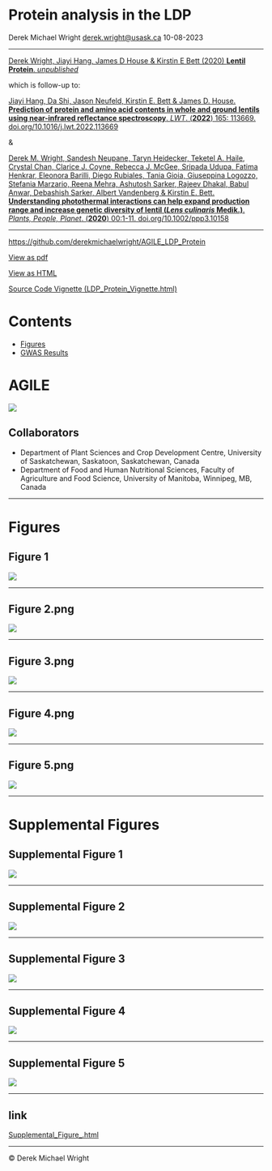 Protein analysis in the LDP
================
Derek Michael Wright <derek.wright@usask.ca>
10-08-2023

------------------------------------------------------------------------

[Derek Wright, Jiayi Hang, James D House & Kirstin E Bett (2020)
**Lentil Protein**.
*unpublished*](https://github.com/derekmichaelwright/AGILE_LDP_Protein)

which is follow-up to:

[Jiayi Hang, Da Shi, Jason Neufeld, Kirstin E. Bett & James D. House.
**Prediction of protein and amino acid contents in whole and ground
lentils using near-infrared reflectance spectroscopy**. *LWT*.
(**2022**) 165: 113669.
doi.org/10.1016/j.lwt.2022.113669](https://doi.org/10.1016/j.lwt.2022.113669)

&

[Derek M. Wright, Sandesh Neupane, Taryn Heidecker, Teketel A. Haile,
Crystal Chan, Clarice J. Coyne, Rebecca J. McGee, Sripada Udupa, Fatima
Henkrar, Eleonora Barilli, Diego Rubiales, Tania Gioia, Giuseppina
Logozzo, Stefania Marzario, Reena Mehra, Ashutosh Sarker, Rajeev Dhakal,
Babul Anwar, Debashish Sarker, Albert Vandenberg & Kirstin E. Bett.
**Understanding photothermal interactions can help expand production
range and increase genetic diversity of lentil (*Lens culinaris*
Medik.)**. *Plants, People, Planet*. (**2020**) 00:1-11.
doi.org/10.1002/ppp3.10158](https://doi.org/10.1002/ppp3.10158)

------------------------------------------------------------------------

<https://github.com/derekmichaelwright/AGILE_LDP_Protein>

[View as
pdf](https://github.com/derekmichaelwright/AGILE_LDP_Protein/raw/master/README.pdf)

[View as
HTML](https://derekmichaelwright.github.io/AGILE_LDP_Protein/README.html)

[Source Code Vignette
(LDP_Protein_Vignette.html)](https://derekmichaelwright.github.io/AGILE_LDP_Protein/LDP_Protein_Vignette.html)

# Contents

- [Figures](#figures)
- [GWAS Results](#gwas-results)

# AGILE

![](Additional/img_Agile.png)

## Collaborators

- Department of Plant Sciences and Crop Development Centre, University
  of Saskatchewan, Saskatoon, Saskatchewan, Canada
- Department of Food and Human Nutritional Sciences, Faculty of
  Agriculture and Food Science, University of Manitoba, Winnipeg, MB,
  Canada

------------------------------------------------------------------------

# Figures

## Figure 1

![](Figure_01.png)

------------------------------------------------------------------------

## Figure 2.png

![](Figure_02.png)

------------------------------------------------------------------------

## Figure 3.png

![](Figure_03.png)

------------------------------------------------------------------------

## Figure 4.png

![](Figure_04.png)

------------------------------------------------------------------------

## Figure 5.png

![](Figure_05.png)

------------------------------------------------------------------------

# Supplemental Figures

## Supplemental Figure 1

![](Supplemental_Figure_01.png)

------------------------------------------------------------------------

## Supplemental Figure 2

![](Supplemental_Figure_02.png)

------------------------------------------------------------------------

## Supplemental Figure 3

![](Supplemental_Figure_03.png)

------------------------------------------------------------------------

## Supplemental Figure 4

![](Supplemental_Figure_04.png)

------------------------------------------------------------------------

## Supplemental Figure 5

![](Supplemental_Figure_05a.png)

------------------------------------------------------------------------

## link

[Supplemental_Figure\_.html](https://derekmichaelwright.github.io/AGILE_LDP_Protein/Supplemental_Figure_04_1_noCV.html)

------------------------------------------------------------------------

© Derek Michael Wright
